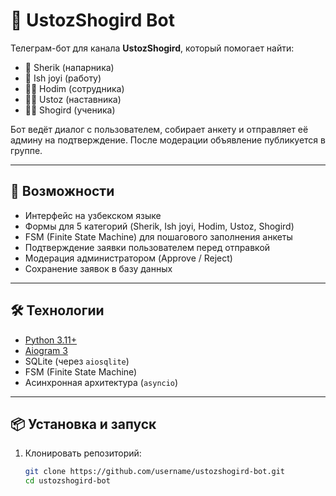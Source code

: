 # 🤖 UstozShogird Bot

Телеграм-бот для канала **UstozShogird**, который помогает найти:
- 👥 Sherik (напарника)
- 💼 Ish joyi (работу)
- 👨‍💻 Hodim (сотрудника)
- 👨‍🏫 Ustoz (наставника)
- 🧑‍🎓 Shogird (ученика)

Бот ведёт диалог с пользователем, собирает анкету и отправляет её админу на подтверждение. После модерации объявление публикуется в группе.

---

## 🚀 Возможности
- Интерфейс на узбекском языке  
- Формы для 5 категорий (Sherik, Ish joyi, Hodim, Ustoz, Shogird)  
- FSM (Finite State Machine) для пошагового заполнения анкеты  
- Подтверждение заявки пользователем перед отправкой  
- Модерация администратором (Approve / Reject)  
- Сохранение заявок в базу данных  

---

## 🛠️ Технологии
- [Python 3.11+](https://www.python.org/)  
- [Aiogram 3](https://docs.aiogram.dev/)  
- SQLite (через `aiosqlite`)  
- FSM (Finite State Machine)  
- Асинхронная архитектура (`asyncio`)  

---

## 📦 Установка и запуск

1. Клонировать репозиторий:
   ```bash
   git clone https://github.com/username/ustozshogird-bot.git
   cd ustozshogird-bot
